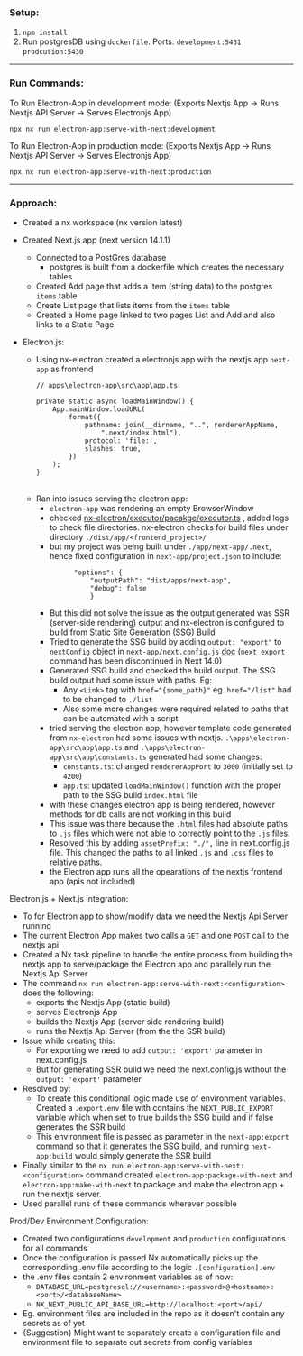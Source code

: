 ### Setup:

1. `npm install`
2. Run postgresDB using `dockerfile`. Ports: `development:5431`  `prodcution:5430`

---

### Run Commands:

To Run Electron-App in development mode:
(Exports Nextjs App -> Runs Nextjs API Server -> Serves Electronjs App)
```
npx nx run electron-app:serve-with-next:development
```

To Run Electron-App in production mode:
(Exports Nextjs App -> Runs Nextjs API Server -> Serves Electronjs App)
```
npx nx run electron-app:serve-with-next:production
```


----

### Approach:

- Created a nx workspace (nx version latest)
- Created Next.js app (next version 14.1.1)
	- Connected to a PostGres database
		- postgres is built from a dockerfile which creates the necessary tables
	- Created Add page that adds a Item (string data) to the postgres `items` table
	- Create List page that lists items from the `items` table
	- Created a Home page linked to two pages List and Add and also links to a Static Page

- Electron.js:
	- Using nx-electron created a electronjs app with the nextjs app `next-app` as frontend
		```
		// apps\electron-app\src\app\app.ts
		
		private static async loadMainWindow() {
			App.mainWindow.loadURL(
				format({
					pathname: join(__dirname, "..", rendererAppName,
						".next/index.html"),
					protocol: 'file:',
					slashes: true,
				})
			);
		}
		```
		    
	- Ran into issues serving the electron app:
		- `electron-app`  was rendering an empty BrowserWindow
		- checked [nx-electron/executor/pacakge/executor.ts](https://github.com/bennymeg/nx-electron/blob/master/packages/nx-electron/src/executors/package/executor.ts) , added logs to check file directories. nx-electron checks for build files under directory `./dist/app/<frontend_project>/`
		- but my project was being built under `./app/next-app/.next`, hence fixed configuration in `next-app/project.json` to include:
		  ```
				"options": {
					"outputPath": "dist/apps/next-app",
					"debug": false
					}
			```
		- But this did not solve the issue as the output generated  was SSR (server-side rendering) output and nx-electron is configured to build from Static Site Generation (SSG) Build
		- Tried to generate the SSG build by adding `output: "export"` to `nextConfig` object in `next-app/next.config.js`  [doc](https://nextjs.org/docs/pages/building-your-application/deploying/static-exports) (`next export` command has been discontinued in Next 14.0)
		- Generated SSG build and checked the build output. The SSG build output had some issue with paths. Eg:
			- Any `<Link>`  tag with `href="{some_path}"` eg. `href="/list"`
				  had to be changed to `./list` 
			- Also some more changes were required related to paths that can be automated with a script
		- tried serving the electron app, however template code generated from `nx-electron` had some issues with nextjs. `.\apps\electron-app\src\app\app.ts` and `.\apps\electron-app\src\app\constants.ts` generated had some changes:
			- `constants.ts`: changed `rendererAppPort` to `3000` (initially set to `4200`)
			- `app.ts`: updated `loadMainWindow()` function with the proper path to the SSG build `index.html` file 
		- with these changes electron app is being rendered, however methods for db calls are not working in this build
		- This issue was there because the `.html` files had absolute paths to `.js` files which were not able to correctly point to the `.js` files.
		- Resolved this by adding  `assetPrefix: "./",`  line in next.config.js file. This changed the paths to all linked `.js` and `.css` files to relative paths.
		- the Electron app runs all the opearations of the  nextjs frontend app (apis not included)

Electron.js + Next.js Integration:
- To for Electron app to show/modify data we need the Nextjs Api Server running
- The current Electron App makes two calls a `GET` and one `POST` call to the nextjs api
- Created a Nx task pipeline to handle the entire process from building the nextjs app to serve/package the Electron app and parallely run the Nextjs Api Server
-  The command `nx run electron-app:serve-with-next:<configuration>` does the following:
	- exports the Nextjs App (static build)
	- serves Electronjs App
	- builds the Nextjs App (server side rendering build)
	- runs the Nextjs Api Server (from the the SSR build)
- Issue while creating this: 
	- For exporting we need to add `output: 'export'` parameter in next.config.js
	- But for generating SSR build we need the next.config.js without the `output: 'export'` parameter
- Resolved by:
	- To create this conditional logic made use of environment variables. Created a `.export.env` file with contains the `NEXT_PUBLIC_EXPORT` variable which when set to true builds the SSG build and if false generates the SSR build
	- This environment file is passed as parameter in the `next-app:export` command so that it generates the SSG build, and running `next-app:build` would simply generate the SSR build
- Finally similar to the  `nx run electron-app:serve-with-next:<configuration>` command created `electron-app:package-with-next` and `electron-app:make-with-next`  to package and make the electron app + run the nextjs server.
- Used parallel runs of these commands wherever possible

Prod/Dev Environment Configuration:
- Created two configurations `development` and `production` configurations for all commands
- Once the configuration is passed Nx automatically picks up the corresponding .env file according to the logic `.[configuration].env `  
- the .env files contain 2 environment variables as of now:
	- `DATABASE_URL=postgresql://<username>:<password>@<hostname>:<port>/<databaseName>`
	- `NX_NEXT_PUBLIC_API_BASE_URL=http://localhost:<port>/api/`
- Eg. environment files are included in the repo as it doesn't contain any secrets as of yet
- {Suggestion} Might want to separately create a configuration file and environment file to separate out secrets from config variables
